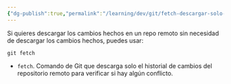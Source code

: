 ```yaml
---
{"dg-publish":true,"permalink":"/learning/dev/git/fetch-descargar-solo-el-historial-de-un-repo-remoto-en-git/","created":"2024-04-03T21:25","updated":"2024-04-03T21:25"}
---
```


Si quieres descargar los cambios hechos en un repo remoto sin necesidad de descargar los cambios hechos, puedes usar:
```bh
git fetch
```
- `fetch`. Comando de Git que descarga solo el historial de cambios del repositorio remoto para verificar si hay algún conflicto.